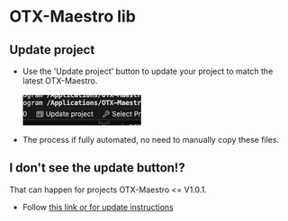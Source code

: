 # OTX-Maestro lib

## Update project
- Use the 'Update project' button to update your project to match the latest OTX-Maestro.<br><br>
 ![](https://raw.githubusercontent.com/onethinx/Readme_assets/main/OTX-Maestro-update-project.png)

- The process if fully automated, no need to manually copy these files.

## I don't see the update button!?
That can happen for projects OTX-Maestro <= V1.0.1.
 - Follow [this link or for update instructions](https://github.com/onethinx/Maestro-lib/update)
